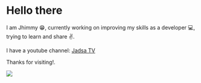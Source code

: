 
# Hello there

I am Jhimmy 😁, currently working on improving my skills as a developer 💻, trying to learn and share ✌️.
<br><p></p>
I have a youtube channel: <a href="https://www.youtube.com/c/jadsatv" target="_blank">Jadsa TV</a>
<br><p></p>
Thanks for visiting!.

![](https://komarev.com/ghpvc/?username=JHIMMY&style=flat-square&label=My+Visitors&color=07da63)

<!--
**JHIMMY/JHIMMY** is a ✨ _special_ ✨ repository because its `README.md` (this file) appears on your GitHub profile.

Here are some ideas to get you started:

- 🔭 I’m currently working on ...
- 🌱 I’m currently learning ...
- 👯 I’m looking to collaborate on ...
- 🤔 I’m looking for help with ...
- 💬 Ask me about ...
- 📫 How to reach me: ...
- 😄 Pronouns: ...
- ⚡ Fun fact: ...
-->

